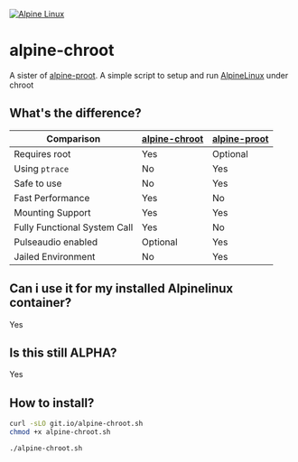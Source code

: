 [![Alpine Linux](https://alpinelinux.org/alpinelinux-logo.svg)](https://alpinelinux.org)
# alpine-chroot
A sister of [alpine-proot](https://github.com/Yonle/alpine-proot). A simple script to setup and run [AlpineLinux](https://alpinelinux.org) under chroot

## What's the difference?
|Comparison|[alpine-chroot](https://github.com/Yonle/alpine-chroot)|[alpine-proot](https://github.com/Yonle/alpine-proot)|
|----------|-------------|------------|
|Requires root|Yes|Optional|
|Using `ptrace`|No|Yes|
|Safe to use|No|Yes|
|Fast Performance|Yes|No|
|Mounting Support|Yes|Yes|
|Fully Functional System Call|Yes|No|
|Pulseaudio enabled|Optional|Yes|
|Jailed Environment|No|Yes|

## Can i use it for my installed Alpinelinux container?
Yes

## Is this still ALPHA?
Yes

## How to install?
```sh
curl -sLO git.io/alpine-chroot.sh
chmod +x alpine-chroot.sh

./alpine-chroot.sh
```
